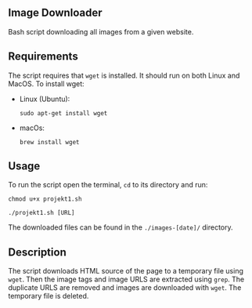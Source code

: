 ## Image Downloader
Bash script downloading all images from a given website.

## Requirements
The script requires that `wget` is installed. It should run on both Linux and MacOS.
To install wget:
*	Linux (Ubuntu):

	`sudo apt-get install wget`
*	macOs:

	`brew install wget`

## Usage
To run the script open the terminal, `cd` to its directory and run:

`chmod u+x projekt1.sh`

`./projekt1.sh [URL]`

The downloaded files can be found in the ``./images-[date]/`` directory.

## Description
The script downloads HTML source of the page to a temporary file using `wget`. Then the image tags and image URLS are extracted using `grep`. The duplicate URLS are removed and images are downloaded with `wget`. The temporary file is deleted.
